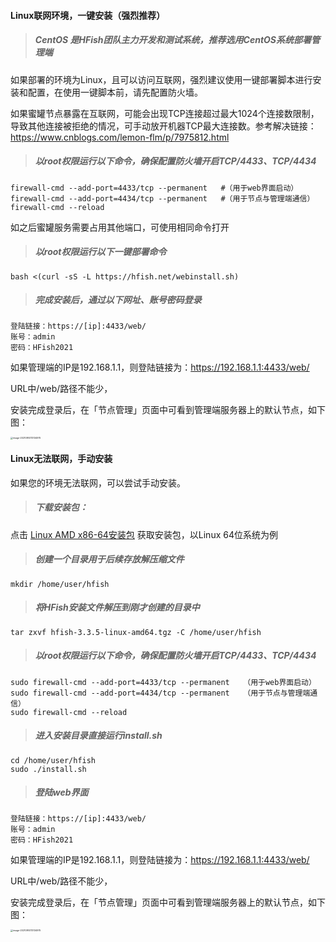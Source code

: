 #### Linux联网环境，一键安装（强烈推荐）

> ##### CentOS 是HFish团队主力开发和测试系统，推荐选用CentOS系统部署管理端 #####

如果部署的环境为Linux，且可以访问互联网，强烈建议使用一键部署脚本进行安装和配置，在使用一键脚本前，请先配置防火墙。

如果蜜罐节点暴露在互联网，可能会出现TCP连接超过最大1024个连接数限制，导致其他连接被拒绝的情况，可手动放开机器TCP最大连接数。参考解决链接：https://www.cnblogs.com/lemon-flm/p/7975812.html

> ##### 以root权限运行以下命令，确保配置防火墙开启TCP/4433、TCP/4434 #####

```
firewall-cmd --add-port=4433/tcp --permanent   #（用于web界面启动）
firewall-cmd --add-port=4434/tcp --permanent   #（用于节点与管理端通信）
firewall-cmd --reload
```

如之后蜜罐服务需要占用其他端口，可使用相同命令打开

> ##### 以root权限运行以下一键部署命令 #####

```
bash <(curl -sS -L https://hfish.net/webinstall.sh)
```

> ##### 完成安装后，通过以下网址、账号密码登录 ##### 

```
登陆链接：https://[ip]:4433/web/
账号：admin
密码：HFish2021
```
如果管理端的IP是192.168.1.1，则登陆链接为：https://192.168.1.1:4433/web/

URL中/web/路径不能少，

安装完成登录后，在「节点管理」页面中可看到管理端服务器上的默认节点，如下图：

<img src="https://hfish.net/images/image-20210914113134975.png" alt="image-20210914113134975" style="zoom: 25%;" />

#### Linux无法联网，手动安装

如果您的环境无法联网，可以尝试手动安装。

> ##### 下载安装包：

点击 [Linux AMD x86-64安装包](https://hfish.cn-bj.ufileos.com/hfish-3.3.5-linux-amd64.tgz) 获取安装包，以Linux 64位系统为例

> ##### 创建一个目录用于后续存放解压缩文件

```
mkdir /home/user/hfish
```

> ##### 将HFish安装文件解压到刚才创建的目录中

```
tar zxvf hfish-3.3.5-linux-amd64.tgz -C /home/user/hfish
```

> ##### 以root权限运行以下命令，确保配置防火墙开启TCP/4433、TCP/4434

```
sudo firewall-cmd --add-port=4433/tcp --permanent   （用于web界面启动）
sudo firewall-cmd --add-port=4434/tcp --permanent   （用于节点与管理端通信）
sudo firewall-cmd --reload
```

> ##### 进入安装目录直接运行install.sh

```
cd /home/user/hfish
sudo ./install.sh
```

> ##### 登陆web界面

```
登陆链接：https://[ip]:4433/web/
账号：admin
密码：HFish2021
```
如果管理端的IP是192.168.1.1，则登陆链接为：https://192.168.1.1:4433/web/

URL中/web/路径不能少，

安装完成登录后，在「节点管理」页面中可看到管理端服务器上的默认节点，如下图：

<img src="https://hfish.net/images/image-20210914113134975.png" alt="image-20210914113134975" style="zoom: 25%;" />

